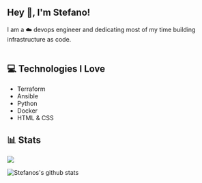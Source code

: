 ## Hey :wave:, I'm Stefano!

I am a :cloud: devops engineer and dedicating most of my time building infrastructure as code.
<br/>
<br/>

## :computer: Technologies I Love
* Terraform
* Ansible
* Python
* Docker
* HTML & CSS

## :bar_chart: Stats

<img src = "https://github-readme-stats.vercel.app/api/top-langs/?username=stefano-franco&layout=compact">

![Stefanos's github stats](https://github-readme-stats.vercel.app/api?username=stefano-franco&show_icons=true&hide=[%22issues%22])
